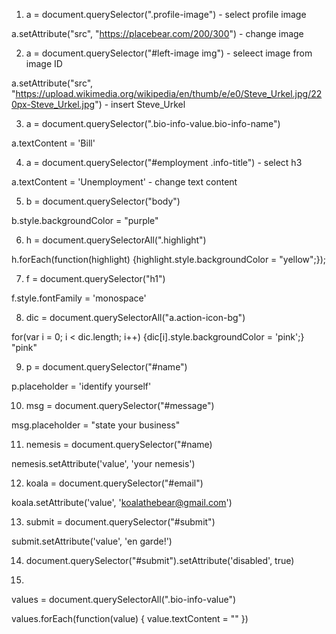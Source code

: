 1. a = document.querySelector(".profile-image") - select profile image

a.setAttribute("src", "https://placebear.com/200/300") - change image

2. a = document.querySelector("#left-image img") - seleect image from image ID

a.setAttribute("src", "https://upload.wikimedia.org/wikipedia/en/thumb/e/e0/Steve_Urkel.jpg/220px-Steve_Urkel.jpg") - insert Steve_Urkel

3. a = document.querySelector(".bio-info-value.bio-info-name")

a.textContent = 'Bill'

4. a = document.querySelector("#employment .info-title") - select h3

a.textContent = 'Unemployment' - change text content

5. b = document.querySelector("body")

b.style.backgroundColor = "purple"

6. h = document.querySelectorAll(".highlight")

h.forEach(function(highlight) {highlight.style.backgroundColor = "yellow";});

7. f = document.querySelector("h1")

f.style.fontFamily = 'monospace'

8. dic = document.querySelectorAll("a.action-icon-bg")

for(var i = 0; i < dic.length; i++) {dic[i].style.backgroundColor = 'pink';}
"pink"

9. p = document.querySelector("#name")

p.placeholder = 'identify yourself'

10. msg = document.querySelector("#message")

msg.placeholder = "state your business"

11. nemesis = document.querySelector("#name)

nemesis.setAttribute('value', 'your nemesis')

12. koala = document.querySelector("#email")

koala.setAttribute('value', 'koalathebear@gmail.com')

13. submit = document.querySelector("#submit")

submit.setAttribute('value', 'en garde!')

14. document.querySelector("#submit").setAttribute('disabled', true)

15. 
values = document.querySelectorAll(".bio-info-value")

values.forEach(function(value) {
    value.textContent = ""
})
